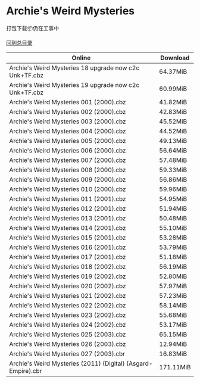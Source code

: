 # Archie's Weird Mysteries

打包下载📦仍在工事中

[回到总目录](/Catalogs.md)







Online | Download
--- | ---
Archie's Weird Mysteries 18 upgrade now c2c Unk+TF.cbz | 64.37MiB
Archie's Weird Mysteries 19 upgrade now c2c Unk+TF.cbz | 60.99MiB
Archie's Weird Mysteries 001 (2000).cbz | 41.82MiB
Archie's Weird Mysteries 002 (2000).cbz | 42.83MiB
Archie's Weird Mysteries 003 (2000).cbz | 45.52MiB
Archie's Weird Mysteries 004 (2000).cbz | 44.52MiB
Archie's Weird Mysteries 005 (2000).cbz | 49.13MiB
Archie's Weird Mysteries 006 (2000).cbz | 56.64MiB
Archie's Weird Mysteries 007 (2000).cbz | 57.48MiB
Archie's Weird Mysteries 008 (2000).cbz | 59.33MiB
Archie's Weird Mysteries 009 (2000).cbz | 56.86MiB
Archie's Weird Mysteries 010 (2000).cbz | 59.96MiB
Archie's Weird Mysteries 011 (2001).cbz | 54.95MiB
Archie's Weird Mysteries 012 (2001).cbz | 51.94MiB
Archie's Weird Mysteries 013 (2001).cbz | 50.48MiB
Archie's Weird Mysteries 014 (2001).cbz | 55.10MiB
Archie's Weird Mysteries 015 (2001).cbz | 53.28MiB
Archie's Weird Mysteries 016 (2001).cbz | 53.79MiB
Archie's Weird Mysteries 017 (2001).cbz | 51.18MiB
Archie's Weird Mysteries 018 (2002).cbz | 56.19MiB
Archie's Weird Mysteries 019 (2002).cbz | 52.80MiB
Archie's Weird Mysteries 020 (2002).cbz | 57.97MiB
Archie's Weird Mysteries 021 (2002).cbz | 57.23MiB
Archie's Weird Mysteries 022 (2002).cbz | 58.14MiB
Archie's Weird Mysteries 023 (2002).cbz | 55.68MiB
Archie's Weird Mysteries 024 (2002).cbz | 53.17MiB
Archie's Weird Mysteries 025 (2003).cbz | 65.15MiB
Archie's Weird Mysteries 026 (2003).cbz | 12.94MiB
Archie's Weird Mysteries 027 (2003).cbr | 16.83MiB
Archie's Weird Mysteries (2011) (Digital) (Asgard-Empire).cbr | 171.11MiB